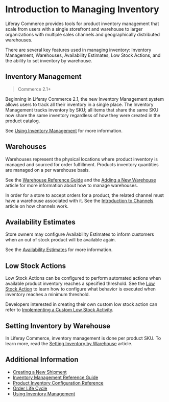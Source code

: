 # Introduction to Managing Inventory

Liferay Commerce provides tools for product inventory management that scale from users with a single storefront and warehouse to larger organizations with multiple sales channels and geographically distributed warehouses.

There are several key features used in managing inventory: Inventory Management, Warehouses, Availability Estimates, Low Stock Actions, and the ability to set inventory by warehouse.

## Inventory Management

> Commerce 2.1+

Beginning in Liferay Commerce 2.1, the new Inventory Management system allows users to track all their inventory in a single place. The Inventory Management tracks inventory by SKU; all items that share the same SKU now share the same inventory regardless of how they were created in the product catalog.

See [Using Inventory Management](./using-inventory-management.md) for more information.

## Warehouses

Warehouses represent the physical locations where product inventory is managed and sourced for order fulfillment. Products inventory quantities are managed on a per warehouse basis.

See the [Warehouse Reference Guide](./warehouse-reference-guide.md) and the [Adding a New Warehouse](./adding-a-new-warehouse.md) article for more information about how to manage warehouses.

In order for a store to accept orders for a product, the related channel must have a warehouse associated with it. See the [Introduction to Channels](../creating-and-managing-products/channels/introduction-to-channels.md) article on how channels work.

## Availability Estimates

Store owners may configure Availability Estimates to inform customers when an out of stock product will be available again.

See the [Availability Estimates](./availability-estimates.md) for more information.

## Low Stock Actions

Low Stock Actions can be configured to perform automated actions when available product inventory reaches a specified threshold. See the [Low Stock Action](./low-stock-action.md) to learn how to configure what behavior is executed when inventory reaches a minimum threshold.

Developers interested in creating their own custom low stock action can refer to [Implementing a Custom Low Stock Activity](../../developer-guide/tutorials/implementing-a-custom-low-stock-activity.md).

## Setting Inventory by Warehouse

In Liferay Commerce, inventory management is done per product SKU. To learn more, read the [Setting Inventory by Warehouse](./setting-inventory-by-warehouse.md) article.

## Additional Information

* [Creating a New Shipment](../../orders-and-fulfillment/shipments/creating-a-shipment.md)
* [Inventory Management Reference Guide](./inventory-management-reference-guide.md)
* [Product Inventory Configuration Reference](./product-inventory-configuration-reference.md)
* [Order Life Cycle](../../orders-and-fulfillment/orders/order-life-cycle.md)
* [Using Inventory Management](./using-inventory-management.md)
